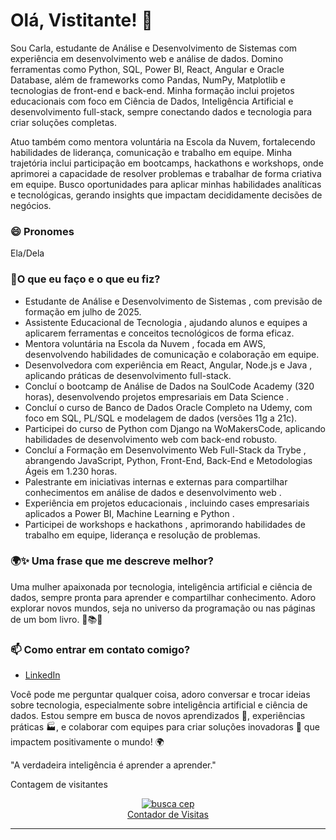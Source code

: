 # Olá, Vistitante! 👋

Sou Carla, estudante de Análise e Desenvolvimento de Sistemas com experiência em desenvolvimento web e análise de dados. Domino ferramentas como Python, SQL, Power BI, React, Angular e Oracle Database, além de frameworks como Pandas, NumPy, Matplotlib e tecnologias de front-end e back-end. Minha formação inclui projetos educacionais com foco em Ciência de Dados, Inteligência Artificial e desenvolvimento full-stack, sempre conectando dados e tecnologia para criar soluções completas.

Atuo também como mentora voluntária na Escola da Nuvem, fortalecendo habilidades de liderança, comunicação e trabalho em equipe. Minha trajetória inclui participação em bootcamps, hackathons e workshops, onde aprimorei a capacidade de resolver problemas e trabalhar de forma criativa em equipe. Busco oportunidades para aplicar minhas habilidades analíticas e tecnológicas, gerando insights que impactam decididamente decisões de negócios.
### 😄 Pronomes
Ela/Dela

### 🌱O que eu faço e o que eu fiz?

- Estudante de Análise e Desenvolvimento de Sistemas , com previsão de formação em julho de 2025.
- Assistente Educacional de Tecnologia , ajudando alunos e equipes a aplicarem ferramentas e conceitos tecnológicos de forma eficaz.
- Mentora voluntária na Escola da Nuvem , focada em AWS, desenvolvendo habilidades de comunicação e colaboração em equipe.
- Desenvolvedora com experiência em React, Angular, Node.js e Java , aplicando práticas de desenvolvimento full-stack.
- Concluí o bootcamp de Análise de Dados na SoulCode Academy (320 horas), desenvolvendo projetos empresariais em Data Science .
- Concluí o curso de Banco de Dados Oracle Completo na Udemy, com foco em SQL, PL/SQL e modelagem de dados (versões 11g a 21c).
- Participei do curso de Python com Django na WoMakersCode, aplicando habilidades de desenvolvimento web com back-end robusto.
- Concluí a Formação em Desenvolvimento Web Full-Stack da Trybe , abrangendo JavaScript, Python, Front-End, Back-End e Metodologias Ágeis em 1.230 horas.
- Palestrante em iniciativas internas e externas para compartilhar conhecimentos em análise de dados e desenvolvimento web .
- Experiência em projetos educacionais , incluindo cases empresariais aplicados a Power BI, Machine Learning e Python .
- Participei de workshops e hackathons , aprimorando habilidades de trabalho em equipe, liderança e resolução de problemas.



### 🌍✨  Uma frase que me descreve melhor?
Uma mulher apaixonada por tecnologia, inteligência artificial e ciência de dados, sempre pronta para aprender e compartilhar conhecimento. Adoro explorar novos mundos, seja no universo da programação ou nas páginas de um bom livro. 🤖📚✨
### 📫 Como entrar em contato comigo?

- [LinkedIn](https://www.linkedin.com/in/duda-batista)  



Você pode me perguntar qualquer coisa, adoro conversar e trocar ideias sobre tecnologia, especialmente sobre inteligência artificial e ciência de dados. Estou sempre em busca de novos aprendizados 🧠, experiências práticas 🏭, e colaborar com equipes para criar soluções inovadoras 🌟 que impactem positivamente o mundo! 🌍

"A verdadeira inteligência é aprender a aprender."


<p alinhar="centro">
  Contagem de visitantes<br>

  <!-- Inicio codigo Contador -->
<div align="center"><a title="busca cep" href="https://buscacepcorreios.com.br/"><img src="https://contador-gratis.com/contadores-de-visitas/271124063359959.gif" alt="busca cep"></a><div><a href="https://www.contador-gratis.com/" title="contador de visitas">Contador de Visitas</a></div></div>
<!-- Fim do codigo Contador -->


</p>




***


